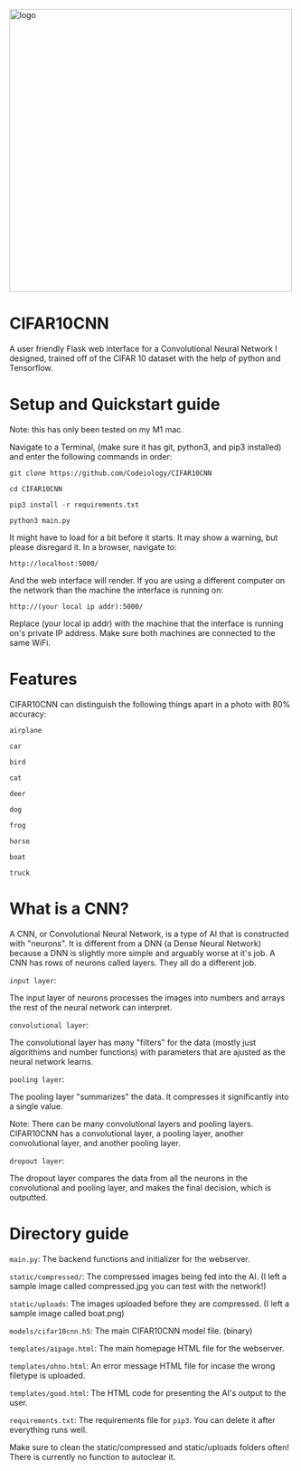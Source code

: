 <p>
  <img src="https://3b1b-posts.us-east-1.linodeobjects.com//images/topics/neural-networks.jpg" alt="logo" width=500/>
</p>

# CIFAR10CNN

A user friendly Flask web interface for a Convolutional Neural Network I designed, trained off of the CIFAR 10 dataset with the help of python and 
Tensorflow.

# Setup and Quickstart guide

Note: this has only been tested on my M1 mac.

Navigate to a Terminal, (make sure it has git, python3, and pip3 installed) and enter the following commands in order:


`git clone https://github.com/Codeiology/CIFAR10CNN`

`cd CIFAR10CNN`

`pip3 install -r requirements.txt`

`python3 main.py`


It might have to load for a bit before it starts. It may show a warning, but please disregard it. In a browser, navigate to:


`http://localhost:5000/`


And the web interface will render. If you are using a different computer on the network than the machine the interface is running on:

`http://(your local ip addr):5000/`

Replace (your local ip addr) with the machine that the interface is running on's private IP address. Make sure both machines are connected to the same WiFi.


# Features

CIFAR10CNN can distinguish the following things apart in a photo with 80% accuracy:

`airplane`

`car`

`bird`

`cat`

`deer`

`dog`

`frog`

`horse`

`boat`

`truck`

# What is a CNN?

A CNN, or Convolutional Neural Network, is a type of AI that is constructed with "neurons". It is different from a DNN (a Dense Neural Network) because a DNN is slightly more simple and arguably worse at it's job. A CNN has rows of neurons called layers. They all do a different job.

`input layer`:

The input layer of neurons processes the images into numbers and arrays the rest of the neural network can interpret.

`convolutional layer`:

The convolutional layer has many "filters" for the data (mostly just algorithims and number functions) with parameters that are ajusted as the neural network learns.

`pooling layer`:

The pooling layer "summarizes" the data. It compresses it significantly into a single value.

Note: There can be many convolutional layers and pooling layers. CIFAR10CNN has a convolutional layer, a pooling layer, another convolutional layer, and another pooling layer.

`dropout layer`:

The dropout layer compares the data from all the neurons in the convolutional and pooling layer, and makes the final decision, which is outputted.

# Directory guide


`main.py`: The backend functions and initializer for the webserver.

`static/compressed/`: The compressed images being fed into the AI. (I left a sample image called compressed.jpg you can test with the network!)

`static/uploads`: The images uploaded before they are compressed. (I left a sample image called boat.png)

`models/cifar10cnn.h5`: The main CIFAR10CNN model file. (binary)

`templates/aipage.html`: The main homepage HTML file for the webserver.

`templates/ohno.html`: An error message HTML file for incase the wrong filetype is uploaded.

`templates/good.html`: The HTML code for presenting the AI's output to the user.

`requirements.txt`: The requirements file for `pip3`. You can delete it after everything runs well.


Make sure to clean the static/compressed and static/uploads folders often! There is currently no function to autoclear it.
